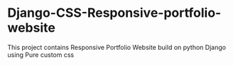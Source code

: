 # Django-CSS-Responsive-portfolio-website

This project contains Responsive Portfolio Website build on python Django using Pure custom css
